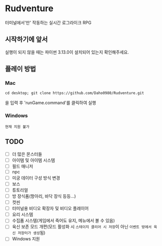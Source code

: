 # Rudventure
터미널에서'만' 작동하는 실시간 로그라이크 RPG   
   
## 시작하기에 앞서   
   실행이 되지 않을 때는 파이썬 3.13.0이 설치되어 있는지 확인해주세요.

## 플레이 방법   
### Mac   
```
cd desktop; git clone https://github.com/Daho0980/Rudventure.git
```
을 입력 후 'runGame.command'를 클릭하여 실행   

### Windows   
```
현재 지원 불가
```

## TODO   
- [ ] 더 많은 몬스터들   
- [ ] 아이템 및 아이템 시스템   
- [ ] 필드 매니저   
- [ ] npc   
- [ ] 미궁 데이터 구성 방식 변경   
- [ ] 보스   
- [ ] 튜토리얼   
- [ ] 방 장식품(항아리, 바닥 장식 등등...)   
- [ ] 컷씬   
- [ ] 터미널용 비디오 확장자 및 비디오 플레이어   
- [ ] 요리 시스템   
- [ ] 수집품 시스템(게임에서 죽어도 유지, 메뉴에서 볼 수 있음)   
- [ ] 육신 보존 모드 개편(모드 활성화 시 `스테이지 클리어 시 저장`이 아닌 `이벤트 방에서 육신 저장터가 생성`됨)
- [ ] Windows 지원   